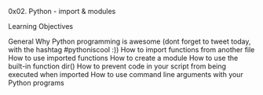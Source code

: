 0x02. Python - import & modules

Learning Objectives

General
Why Python programming is awesome (dont forget to tweet today, with the hashtag #pythoniscool :))
	How to import functions from another file
	How to use imported functions
	How to create a module
	How to use the built-in function dir()
	How to prevent code in your script from being executed when imported
	How to use command line arguments with your Python programs
